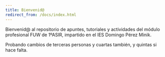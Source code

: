 ```yaml
---
title: Bienvenid@
redirect_from: /docs/index.html
---
```


Bienvenid@ al repositorio de apuntes, tutoriales y actividades del módulo profesional FUW de 1ºASIR, impartido en el IES Domingo Pérez Minik.

Probando cambios de terceras personas y cuartas también, y quintas si hace falta.
